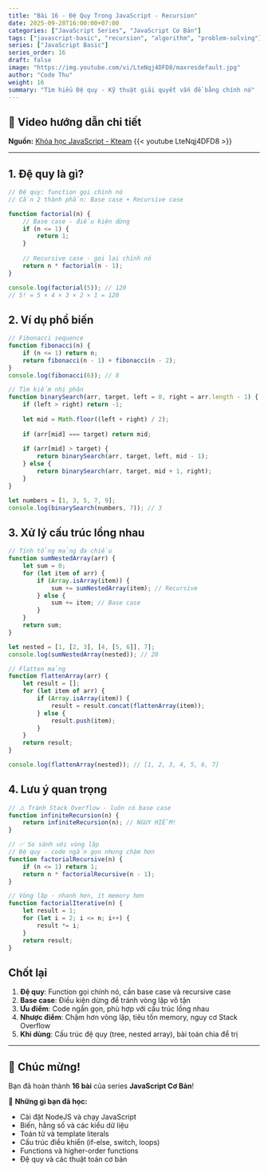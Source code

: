 ```yaml
---
title: "Bài 16 - Đệ Quy Trong JavaScript - Recursion"
date: 2025-09-28T16:00:00+07:00
categories: ["JavaScript Series", "JavaScript Cơ Bản"]
tags: ["javascript-basic", "recursion", "algorithm", "problem-solving"]
series: ["JavaScript Basic"]
series_order: 16
draft: false
image: "https://img.youtube.com/vi/LteNqj4DFD8/maxresdefault.jpg"
author: "Code Thu"
weight: 16
summary: "Tìm hiểu Đệ quy - Kỹ thuật giải quyết vấn đề bằng chính nó"
---
```


## 🎥 Video hướng dẫn chi tiết
**Nguồn:** [Khóa học JavaScript - Kteam](https://www.youtube.com/playlist?list=PL33lvabfss1ywJRoh40x9fmAfgbI1hpVX)
{{< youtube LteNqj4DFD8 >}}

---

## 1. Đệ quy là gì?

```javascript
// Đệ quy: function gọi chính nó
// Cần 2 thành phần: Base case + Recursive case

function factorial(n) {
    // Base case - điều kiện dừng
    if (n <= 1) {
        return 1;
    }
    
    // Recursive case - gọi lại chính nó
    return n * factorial(n - 1);
}

console.log(factorial(5)); // 120
// 5! = 5 × 4 × 3 × 2 × 1 = 120
```

## 2. Ví dụ phổ biến

```javascript
// Fibonacci sequence
function fibonacci(n) {
    if (n <= 1) return n;
    return fibonacci(n - 1) + fibonacci(n - 2);
}
console.log(fibonacci(6)); // 8

// Tìm kiếm nhị phân
function binarySearch(arr, target, left = 0, right = arr.length - 1) {
    if (left > right) return -1;
    
    let mid = Math.floor((left + right) / 2);
    
    if (arr[mid] === target) return mid;
    
    if (arr[mid] > target) {
        return binarySearch(arr, target, left, mid - 1);
    } else {
        return binarySearch(arr, target, mid + 1, right);
    }
}

let numbers = [1, 3, 5, 7, 9];
console.log(binarySearch(numbers, 7)); // 3
```

## 3. Xử lý cấu trúc lồng nhau

```javascript
// Tính tổng mảng đa chiều
function sumNestedArray(arr) {
    let sum = 0;
    for (let item of arr) {
        if (Array.isArray(item)) {
            sum += sumNestedArray(item); // Recursive
        } else {
            sum += item; // Base case
        }
    }
    return sum;
}

let nested = [1, [2, 3], [4, [5, 6]], 7];
console.log(sumNestedArray(nested)); // 28

// Flatten mảng
function flattenArray(arr) {
    let result = [];
    for (let item of arr) {
        if (Array.isArray(item)) {
            result = result.concat(flattenArray(item));
        } else {
            result.push(item);
        }
    }
    return result;
}

console.log(flattenArray(nested)); // [1, 2, 3, 4, 5, 6, 7]
```

## 4. Lưu ý quan trọng

```javascript
// ⚠️ Tránh Stack Overflow - luôn có base case
function infiniteRecursion(n) {
    return infiniteRecursion(n); // NGUY HIỂM!
}

// ✅ So sánh với vòng lặp
// Đệ quy - code ngắn gọn nhưng chậm hơn
function factorialRecursive(n) {
    if (n <= 1) return 1;
    return n * factorialRecursive(n - 1);
}

// Vòng lặp - nhanh hơn, ít memory hơn
function factorialIterative(n) {
    let result = 1;
    for (let i = 2; i <= n; i++) {
        result *= i;
    }
    return result;
}
```

## Chốt lại

1. **Đệ quy**: Function gọi chính nó, cần base case và recursive case
2. **Base case**: Điều kiện dừng để tránh vòng lặp vô tận
3. **Ưu điểm**: Code ngắn gọn, phù hợp với cấu trúc lồng nhau
4. **Nhược điểm**: Chậm hơn vòng lặp, tiêu tốn memory, nguy cơ Stack Overflow
5. **Khi dùng**: Cấu trúc đệ quy (tree, nested array), bài toán chia để trị

---

## 🎉 Chúc mừng!

Bạn đã hoàn thành **16 bài** của series **JavaScript Cơ Bản**! 

🚀 **Những gì bạn đã học:**
- Cài đặt NodeJS và chạy JavaScript
- Biến, hằng số và các kiểu dữ liệu
- Toán tử và template literals
- Cấu trúc điều khiển (if-else, switch, loops)
- Functions và higher-order functions
- Đệ quy và các thuật toán cơ bản

